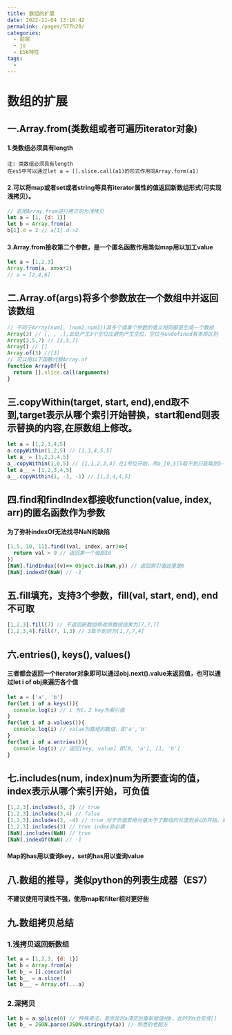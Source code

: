 ```yaml
---
title: 数组的扩展
date: 2022-11-04 13:16:42
permalink: /pages/577b20/
categories:
  - 前端
  - js
  - ES6特性
tags:
  - 
---
```

# 数组的扩展

## 一.Array.from(类数组或者可遍历iterator对象)

#### 1.类数组必须具有length

```
注: 类数组必须具有length
在es5中可以通过let a = [].slice.call(a1)的形式作用同Array.form(a1)
```

#### 2.可以将map或者set或者string等具有iterator属性的值返回新数组形式(可实现浅拷贝）。

```js
// 若用Array.from进行拷贝则为浅拷贝
let a = [1, {d: 1}]
let b = Array.from(a)
b[1].d = 2 // a[1].d->2
```



#### 3.Array.from接收第二个参数，是一个匿名函数作用类似map用以加工value

```js
let a = [1,2,3]
Array.from(a, x=>x*2)
// a = [2,4,6]
```

## 二.Array.of(args)将多个参数放在一个数组中并返回该数组

```js
// 不同于Array(num1, [num2,num3])其多个或单个参数的意义相同都是生成一个数组
Array(3) // [, , ,],此处产生3个空位应避免产生空位，空位与undefined有本质区别
Array(3,5,7) // [3,5,7]
Array() // []
Array.of(3) //[3]
// 可以用以下函数代替Array.of
function ArrayOf(){
  return [].slice.call(arguments)
}
```

## 三.copyWithin(target, start, end),end取不到,target表示从哪个索引开始替换，start和end则表示替换的内容,在原数组上修改。

```js
let a = [1,2,3,4,5]
a.copyWithin(1,2,5) // [1,3,4,5,5]
let a_ = [1,2,3,4,5]
a_.copyWithin(1,0,5) // [1,1,2,3,4] 在1号位开始，用a_[0,5]5取不到只能取到5-1位，进行替换。
let a__ = [1,2,3,4,5]
a__.copyWithin(1, -3, -1) // [1,3,4,4,5]
```



## 四.find和findIndex都接收function(value, index, arr)的匿名函数作为参数

#### 为了弥补indexOf无法找寻NaN的缺陷

```js
[1,5, 10, 11].find((val, index, arr)=>{
  return val > 9 // 返回第一个值即10
})
[NaN].findIndex((v)=> Object.is(NaN,y)) // 返回索引值这里是0
[NaN].indexOf(NaN) // -1
```

## 五.fill填充，支持3个参数，fill(val, start, end), end不可取

```js
[1,2,3].fill(7) // 不返回新数组修改原数组结果为[7,7,7]
[1,2,3,4].fill(7, 1,3) // 3取不到则为[1,7,7,4]
```

## 六.entries(), keys(), values()

#### 三者都会返回一个iterator对象即可以通过obj.next().value来返回值，也可以通过let i of obj来遍历各个值

```js
let a = ['a', 'b']
for(let i of a.keys()){
  console.log(i) // i 为1，2 key为索引值
}
for(let i of a.values()){
  console.log(i) // value为数组的数值，即'a','b'
}
for(let i of a.entries()){
  console.log(i) // 返回[key, value] 即[0, 'a'], [1, 'b']
}

```

## 七.includes(num, index)num为所要查询的值，index表示从哪个索引开始，可负值

```js
[1,2,3].includes(3, 2) // true
[1,2,3].includes(3,4) // false
[1,2,3].includes(3, -4) // true 对于负值若绝对值大于了数组的长度则会以0开始，而正值大于了数组长度只会返回false
[1,2,3].includes(3) // true index非必填
[NaN].includes(NaN) // true
[NaN].indexOf(NaN) // -1
```

#### Map的has用以查询key，set的has用以查询value

## 八.数组的推导，类似python的列表生成器（ES7）

#### 不建议使用可读性不强，使用map和filter相对更好些

## 九.数组拷贝总结

### 1.浅拷贝返回新数组

```js
let a = [1,2,3, {d: 1}]
let b = Array.from(a)
let b_ = [].concat(a)
let b__ = a.slice()
let b___ = Array.of(...a)
```

### 2.深拷贝

```js
let b = a.splice(0) // 特殊用法，意思是将a清空后重新赋值给b，此时的a会变成[]
let b_ = JSON.parse(JSON.stringify(a)) // 熟悉的老配方
```





